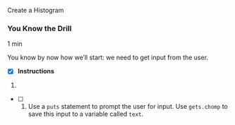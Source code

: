 Create a Histogram

### You Know the Drill

1 min

You know by now how we’ll start: we need to get input from the user.

- [x] **Instructions**

1. 
    
   - [ ] 1. Use a `puts` statement to prompt the user for input. Use `gets.chomp` to save this input to a variable called `text`.